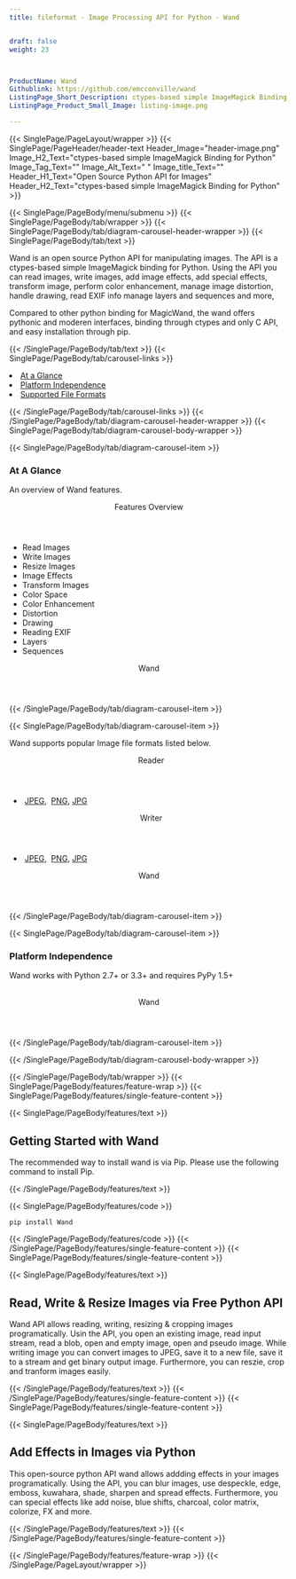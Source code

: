 ```yaml
---
title: fileformat - Image Processing API for Python - Wand


draft: false
weight: 23



ProductName: Wand
Githublink: https://github.com/emcconville/wand
ListingPage_Short_Description: ctypes-based simple ImageMagick Binding for Python.
ListingPage_Product_Small_Image: listing-image.png 

---
```


{{< SinglePage/PageLayout/wrapper >}}
{{< SinglePage/PageHeader/header-text
Header_Image="header-image.png"
Image_H2_Text="ctypes-based simple ImageMagick Binding for Python"
Image_Tag_Text=""
Image_Alt_Text=" "
Image_title_Text=""
Header_H1_Text="Open Source Python API for Images"
Header_H2_Text="ctypes-based simple ImageMagick Binding for Python" >}}

{{< SinglePage/PageBody/menu/submenu >}}
{{< SinglePage/PageBody/tab/wrapper >}}
{{< SinglePage/PageBody/tab/diagram-carousel-header-wrapper >}}
{{< SinglePage/PageBody/tab/text >}}



<p>Wand is an open source Python API for manipulating images. The API is a ctypes-based simple ImageMagick binding for Python. Using the API you can read images, write images, add image effects, add special effects, transform image, perform color enhancement, manage image distortion, handle drawing, read EXIF info manage layers and sequences and more,</p>
<p>Compared to other python binding for MagicWand, the wand offers pythonic and moderen interfaces, binding through ctypes and only C API, and easy installation through pip.</p>

{{< /SinglePage/PageBody/tab/text >}}
{{< SinglePage/PageBody/tab/carousel-links >}}

<li data-target="#diagramcarousel" data-slide-to="0"><a href="#">At a Glance</a></li>
<li data-target="#diagramcarousel" data-slide-to="2"><a href="#">Platform Independence</a></li>
<li data-target="#diagramcarousel" data-slide-to="1"><a class="activetab" href="#">Supported File Formats</a></li>


{{< /SinglePage/PageBody/tab/carousel-links >}}
{{< /SinglePage/PageBody/tab/diagram-carousel-header-wrapper >}}
{{< SinglePage/PageBody/tab/diagram-carousel-body-wrapper >}}

{{< SinglePage/PageBody/tab/diagram-carousel-item >}}
<h3>At A Glance</h3>
<p>An overview of Wand features.</p>
<div class="diagram1 d1-poi">
<div class="d1-row">
<div class="d1-col d1-left"><header>Features Overview</header>
<ul>
<li>Read Images</li>
<li>Write Images</li>
<li>Resize Images</li>
<li>Image Effects</li>
<li>Transform Images</li>
<li>Color Space</li>
<li>Color Enhancement</li>
<li>Distortion</li>
<li>Drawing</li>
<li>Reading EXIF</li>
<li>Layers</li>
<li>Sequences</li>
</ul>
</div>
</div>
<div class="d1-logo" style="border: none;"><header>Wand</header><footer><small></small></footer></div>
<!--/logo--></div>
<!--/diagram1-->
{{< /SinglePage/PageBody/tab/diagram-carousel-item >}}

{{< SinglePage/PageBody/tab/diagram-carousel-item >}}
<p>Wand supports popular Image file formats listed below.</p>
<div class="diagram1 d2  d1-poi">
<div class="d1-row">
<div class="d1-col d1-left"><header><i class="fa fa-arrows-v "> </i> Reader</header>
<ul>
<li> <a href="https://docs.fileformat.com/image/jpeg/">JPEG</a>,  <a href="https://docs.fileformat.com/image/png/">PNG</a>, <a href="https://docs.fileformat.com/image/jpg/">JPG</a> </li>
</ul>
</div>
<!--/left-->
<div class="d1-col d1-right"><header><i class="fa  fa-long-arrow-down"> </i> Writer</header>
<ul>
<li> <a href="https://docs.fileformat.com/image/jpeg/">JPEG</a>,  <a href="https://docs.fileformat.com/image/png/">PNG</a>, <a href="https://docs.fileformat.com/image/jpg/">JPG</a> </li>
</ul>
</div>
<!--/right--></div>
<!--/row-->
<div class="d1-logo" style="border: none;"><header>Wand</header><footer><small></small></footer></div>
<!--/logo--></div>
<!--/diagram2-->
{{< /SinglePage/PageBody/tab/diagram-carousel-item >}}

{{< SinglePage/PageBody/tab/diagram-carousel-item >}}
<h3>Platform Independence</h3>
<p>Wand works with Python 2.7+ or 3.3+ and requires PyPy 1.5+</p>
<div class="diagram1 d1-oi">
<div class="d1-row"><!--/left-->
<div class="d1-col d1-right"> </div>
<!--/right--></div>
<!--/row-->
<div class="d1-logo" style="border: none;"><header>Wand</header><footer><small></small></footer></div>
<!--/logo--></div>
<!--/diagram2 -->
{{< /SinglePage/PageBody/tab/diagram-carousel-item >}}

{{< /SinglePage/PageBody/tab/diagram-carousel-body-wrapper >}}

{{< /SinglePage/PageBody/tab/wrapper >}}
{{< SinglePage/PageBody/features/feature-wrap >}}
{{< SinglePage/PageBody/features/single-feature-content >}}

{{< SinglePage/PageBody/features/text >}}
<h2 class="h2title">Getting Started with Wand</h2>
<p>The recommended way to install wand is via Pip. Please use the following command to install Pip.</p>
{{< /SinglePage/PageBody/features/text >}}

{{< SinglePage/PageBody/features/code >}}
<pre><code class="html">pip install Wand</code></pre>


{{< /SinglePage/PageBody/features/code >}}
{{< /SinglePage/PageBody/features/single-feature-content >}}
{{< SinglePage/PageBody/features/single-feature-content >}}

{{< SinglePage/PageBody/features/text >}}
<h2 class="h2title">Read, Write & Resize Images via Free Python API</h2>
<p>Wand API allows reading, writing, resizing & cropping images programatically. Usin the API, you open an existing image, read input stream, read a blob, open and empty image, open and pseudo image. While writing image you can convert images to JPEG, save it to a new file, save it to a stream and get binary output image. Furthermore, you can reszie, crop and tranform images easily.</p>

{{< /SinglePage/PageBody/features/text >}}
{{< /SinglePage/PageBody/features/single-feature-content >}}
{{< SinglePage/PageBody/features/single-feature-content >}}

{{< SinglePage/PageBody/features/text >}}
<h2 class="h2title">Add Effects in Images via Python</h2>
<p>This open-source python API wand allows addding effects in your images programatically. Using the API, you can blur images, use despeckle, edge, emboss, kuwahara, shade, sharpen and spread effects. Furthermore, you can special effects like add noise, blue shifts, charcoal, color matrix, colorize, FX and more.</p>

{{< /SinglePage/PageBody/features/text >}}
{{< /SinglePage/PageBody/features/single-feature-content >}}

{{< /SinglePage/PageBody/features/feature-wrap >}}
{{< /SinglePage/PageLayout/wrapper >}}